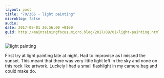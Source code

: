 ```yaml
---
layout: post
title: "70/365 - light painting"
microblog: false
audio: 
date: 2017-09-01 20:56:00 +0100
guid: http://maintainingfocus.micro.blog/2017/09/01/light-painting.html
---
```

![light painting](https://f000.backblazeb2.com/file/Roel-Share/light-painting.jpg)

First try at light painting late at night. Had to improvise as I missed the sunset. This meant that there was very little light left in the sky and none on this rock like artwork. Luckely I had a small flashlight in my camera bag and could make do.
